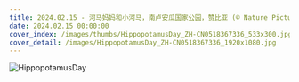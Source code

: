 ```yaml
---
title: 2024.02.15 - 河马妈妈和小河马，南卢安瓜国家公园，赞比亚 (© Nature Picture Library/Alamy Stock Photo)
date: 2024.02.15 00:00:00
cover_index: /images/thumbs/HippopotamusDay_ZH-CN0518367336_533x300.jpg
cover_detail: /images/HippopotamusDay_ZH-CN0518367336_1920x1080.jpg
---
```


![HippopotamusDay](/images/HippopotamusDay_ZH-CN0518367336_1920x1080.jpg)

